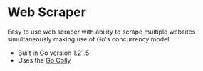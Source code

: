 # Web Scraper

Easy to use web scraper with ability to scrape multiple websites simultaneously making use of Go's concurrency model.

- Built in Go version 1.21.5
- Uses the [Go Colly](https://github.com/gocolly/colly) 
